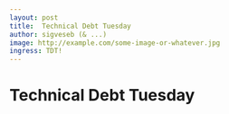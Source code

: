 ```yaml
---
layout: post
title:  Technical Debt Tuesday
author: sigveseb (& ...)
image: http://example.com/some-image-or-whatever.jpg
ingress: TDT!
---
```


# Technical Debt Tuesday
